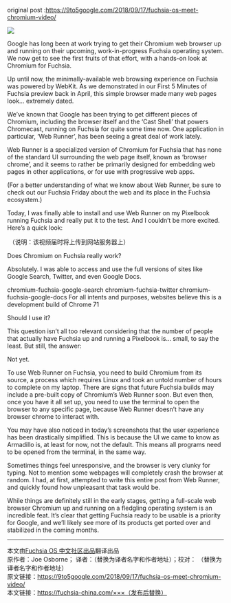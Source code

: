 original post :https://9to5google.com/2018/09/17/fuchsia-os-meet-chromium-video/

![](https://9to5google.com/wp-content/uploads/sites/4/2018/09/chromium-fuchsia-header.jpg)

Google has long been at work trying to get their Chromium web browser up and running on their upcoming, work-in-progress Fuchsia operating system. We now get to see the first fruits of that effort, with a hands-on look at Chromium for Fuchsia.

Up until now, the minimally-available web browsing experience on Fuchsia was powered by WebKit. As we demonstrated in our First 5 Minutes of Fuchsia preview back in April, this simple browser made many web pages look… extremely dated.

We’ve known that Google has been trying to get different pieces of Chromium, including the browser itself and the ‘Cast Shell’ that powers Chromecast, running on Fuchsia for quite some time now. One application in particular, ‘Web Runner’, has been seeing a great deal of work lately.

Web Runner is a specialized version of Chromium for Fuchsia that has none of the standard UI surrounding the web page itself, known as ‘browser chrome’, and it seems to rather be primarily designed for embedding web pages in other applications, or for use with progressive web apps.

(For a better understanding of what we know about Web Runner, be sure to check out our Fuchsia Friday about the web and its place in the Fuchsia ecosystem.)

Today, I was finally able to install and use Web Runner on my Pixelbook running Fuchsia and really put it to the test. And I couldn’t be more excited. Here’s a quick look:

![]()
（说明：该视频届时将上传到网站服务器上）

Does Chromium on Fuchsia really work?

Absolutely. I was able to access and use the full versions of sites like Google Search, Twitter, and even Google Docs.

chromium-fuchsia-google-search
chromium-fuchsia-twitter
chromium-fuchsia-google-docs
For all intents and purposes, websites believe this is a development build of Chrome 71

Should I use it?

This question isn’t all too relevant considering that the number of people that actually have Fuchsia up and running a Pixelbook is… small, to say the least. But still, the answer:

Not yet.

To use Web Runner on Fuchsia, you need to build Chromium from its source, a process which requires Linux and took an untold number of hours to complete on my laptop. There are signs that future Fuchsia builds may include a pre-built copy of Chromium’s Web Runner soon. But even then, once you have it all set up, you need to use the terminal to open the browser to any specific page, because Web Runner doesn’t have any browser chrome to interact with.

You may have also noticed in today’s screenshots that the user experience has been drastically simplified. This is because the UI we came to know as Armadillo is, at least for now, not the default. This means all programs need to be opened from the terminal, in the same way.

Sometimes things feel unresponsive, and the browser is very clunky for typing. Not to mention some webpages will completely crash the browser at random. I had, at first, attempted to write this entire post from Web Runner, and quickly found how unpleasant that task would be.

While things are definitely still in the early stages, getting a full-scale web browser Chromium up and running on a fledgling operating system is an incredible feat. It’s clear that getting Fuchsia ready to be usable is a priority for Google, and we’ll likely see more of its products get ported over and stabilized in the coming months.

***
本文由[Fuchsia OS 中文社区出品](https://fuchsia-china.com)翻译出品               
原作者：Joe Osborne； 译者：（替换为译者名字和作者地址）；校对： （替换为译者名字和作者地址）       
原文链接：https://9to5google.com/2018/09/17/fuchsia-os-meet-chromium-video/        
本文链接：https://fuchsia-china.com/×××（发布后替换）

